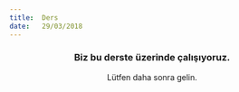 ```yaml
---
title:  Ders
date:   29/03/2018
---
```


### <center>Biz bu derste üzerinde çalışıyoruz.</center>
<center>Lütfen daha sonra gelin.</center>